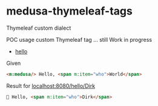 # medusa-thymeleaf-tags
Thymeleaf custom dialect

POC usage custom Thymeleaf tag ... still Work in progress

- [hello](http://localhost:8080/hello/Dirk)

Given
```html
<m:medusa/> Hello, <span m:item="who">World</span>
```

Result for [localhost:8080/hello/Dirk](http://localhost:8080/hello/Dirk)
```html
🦑 Hello, <span m:item="who">Dirk</span>
```

